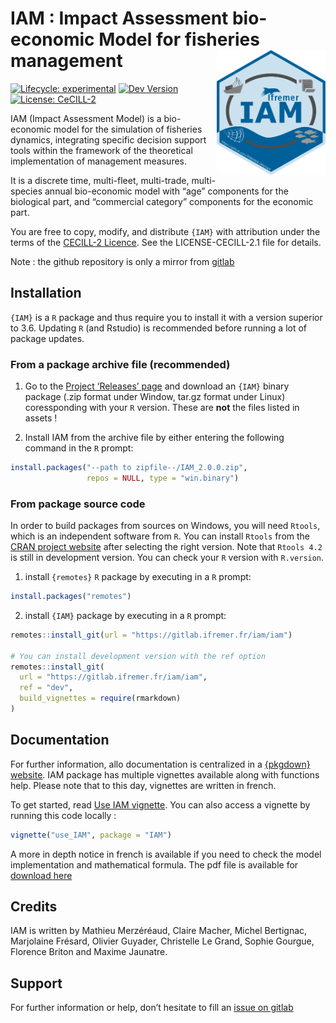 
<!-- README.md is generated from README.Rmd. Please edit that file -->
<!-- # IAM : Impact Assessment bio-economic Model for fisheries management <img src="https://gitlab.ifremer.fr/iam/iam/-/raw/dev/inst/fig/IAM_hex.png?inline=false" alt="IAM logo" align="right" height="200px/"/> -->

# IAM : Impact Assessment bio-economic Model for fisheries management <img src="man/figures/logo.png" align="right" height="200px/"/>

<!-- badges: start -->

[![Lifecycle:
experimental](https://img.shields.io/badge/lifecycle-experimental-orange.svg)](https://www.tidyverse.org/lifecycle/#experimental)
[![Dev
Version](https://img.shields.io/badge/dev%20version-2.0.0-blue.svg)](https://github.com/https://gitlab.ifremer.fr/iam/iam)
[![License:
CeCILL-2](https://img.shields.io/badge/license-CeCILL--2-blue.svg)](https://cecill.info/licences/Licence_CeCILL_V2.1-en.html)

<!-- badges: end -->

IAM (Impact Assessment Model) is a bio-economic model for the simulation
of fisheries dynamics, integrating specific decision support tools
within the framework of the theoretical implementation of management
measures.

It is a discrete time, multi-fleet, multi-trade, multi-species annual
bio-economic model with “age” components for the biological part, and
“commercial category” components for the economic part.

You are free to copy, modify, and distribute `{IAM}` with attribution
under the terms of the [CECILL-2
Licence](https://gitlab.ifremer.fr/iam/iam/-/blob/main/LICENCE-CECILL-2.1.txt).
See the LICENSE-CECILL-2.1 file for details.

Note : the github repository is only a mirror from
[gitlab](https://gitlab.ifremer.fr/iam/iam)

## Installation

`{IAM}` is a `R` package and thus require you to install it with a
version superior to 3.6. Updating `R` (and Rstudio) is recommended
before running a lot of package updates.

### From a package archive file (recommended)

1.  Go to the [Project ‘Releases’
    page](https://gitlab.ifremer.fr/iam/iam/-/releases/) and download an
    `{IAM}` binary package (.zip format under Window, tar.gz format
    under Linux) coressponding with your `R` version. These are **not**
    the files listed in assets !

2.  Install IAM from the archive file by either entering the following
    command in the `R` prompt:

``` r
install.packages("--path to zipfile--/IAM_2.0.0.zip",
                 repos = NULL, type = "win.binary")
```

<!-- ```{r, installlink, eval = FALSE} -->
<!-- # Also work with direct link  -->
<!-- install.packages("https://gitlab.ifremer.fr/iam/iam/uploads/1252e068a81c5c282bb1599686ef67df/IAM_2.0.0.zip", -->
<!--                  repos = NULL, type = "win.binary") -->
<!-- ``` -->

### From package source code

In order to build packages from sources on Windows, you will need
`Rtools`, which is an independent software from `R`. You can install
`Rtools` from the [CRAN project
website](https://cran.r-project.org/bin/windows/Rtools/) after selecting
the right version. Note that `Rtools 4.2` is still in development
version. You can check your `R` version with `R.version`.

1.  install `{remotes}` `R` package by executing in a `R` prompt:

``` r
install.packages("remotes")
```

2.  install `{IAM}` package by executing in a `R` prompt:

``` r
remotes::install_git(url = "https://gitlab.ifremer.fr/iam/iam")

# You can install development version with the ref option
remotes::install_git(
  url = "https://gitlab.ifremer.fr/iam/iam", 
  ref = "dev", 
  build_vignettes = require(rmarkdown)
)
```

## Documentation

For further information, allo documentation is centralized in a
[{pkgdown} website](https://ifremer-iam.github.io/IAM/index.html). IAM
package has multiple vignettes available along with functions help.
Please note that to this day, vignettes are written in french.

To get started, read [Use IAM
vignette](https://ifremer-iam.github.io/IAM/articles/use_IAM.html). You
can also access a vignette by running this code locally :

``` r
vignette("use_IAM", package = "IAM")
```

A more in depth notice in french is available if you need to check the
model implementation and mathematical formula. The pdf file is available
for [download
here](https://gitlab.ifremer.fr/iam/iam/-/tree/dev/inst/notice/Notice.pdf)

## Credits

IAM is written by Mathieu Merzéréaud, Claire Macher, Michel Bertignac,
Marjolaine Frésard, Olivier Guyader, Christelle Le Grand, Sophie
Gourgue, Florence Briton and Maxime Jaunatre.

## Support

For further information or help, don’t hesitate to fill an [issue on
gitlab](https://gitlab.ifremer.fr/iam/iam/-/issues)
